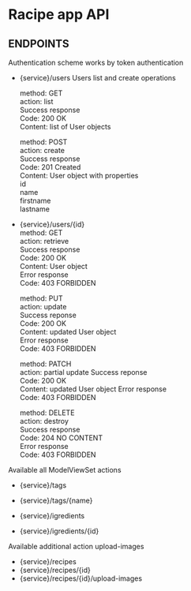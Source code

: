 # Racipe app API

## ENDPOINTS
   
   Authentication scheme works by token authentication
   
   - {service}/users
      Users list and create operations  
        
      method: GET  
      action: list  
      Success response    
         Code: 200 OK    
         Content: list of User objects  
     
      method: POST  
      action: create  
      Success response  
         Code: 201 Created    
         Content: User object with properties    
            id    
            name    
            firstname    
            lastname  
        
  - {service}/users/{id}  
      method: GET    
      action: retrieve  
      Success response  
         Code: 200 OK  
         Content: User object  
      Error response  
         Code: 403 FORBIDDEN
        
      method: PUT  
      action: update  
      Success reponse  
         Code: 200 OK  
         Content: updated User object  
      Error response  
         Code: 403 FORBIDDEN
           
      method: PATCH  
      action: partial update
      Success reponse  
         Code: 200 OK  
         Content: updated User object 
      Error response  
         Code: 403 FORBIDDEN
          
      method: DELETE  
      action: destroy  
      Success response  
         Code: 204 NO CONTENT  
      Error response  
         Code: 403 FORBIDDEN
   
  Available all ModelViewSet actions
  - {service}/tags
  - {service}/tags/{name}
  
  - {service}/igredients
  - {service}/igredients/{id}
   
  Available additional action upload-images
  - {service}/recipes
  - {service}/recipes/{id}
  - {service}/recipes/{id}/upload-images
   
    
    
    

